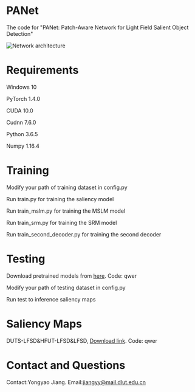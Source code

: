 # PANet
The code for "PANet: Patch-Aware Network for Light Field Salient Object Detection"

![Network architecture](https://github.com/jyydlut/IEEE-TCYB-PANet/blob/main/img/network.jpg)


# Requirements

Windows 10

PyTorch 1.4.0

CUDA 10.0

Cudnn 7.6.0

Python 3.6.5

Numpy 1.16.4

# Training 

Modify your path of training dataset in config.py

Run train.py for training the saliency model

Run train_mslm.py for training the MSLM model

Run train_srm.py for training the SRM model

Run train_second_decoder.py for training the second decoder

# Testing

Download pretrained models from [here](https://pan.baidu.com/s/1zUtCIHJsZhfRP_ldkmzozg). Code: qwer

Modify your path of testing dataset in config.py

Run test to inference saliency maps

# Saliency Maps

DUTS-LFSD&HFUT-LFSD&LFSD, [Download link](https://pan.baidu.com/s/1WfPjFGI54CwUf2ZLZpyWPQ). Code: qwer

# Contact and Questions

Contact:Yongyao Jiang. Email:jiangyy@mail.dlut.edu.cn
